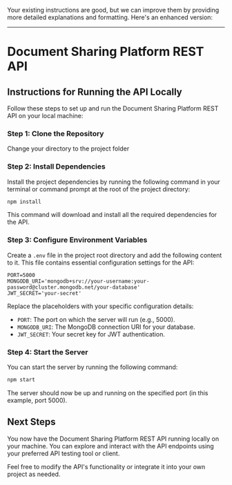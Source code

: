Your existing instructions are good, but we can improve them by providing more detailed explanations and formatting. Here's an enhanced version:

---

# Document Sharing Platform REST API

## Instructions for Running the API Locally

Follow these steps to set up and run the Document Sharing Platform REST API on your local machine:

### Step 1: Clone the Repository




Change your directory to the project folder


### Step 2: Install Dependencies

Install the project dependencies by running the following command in your terminal or command prompt at the root of the project directory:

```bash
npm install
```

This command will download and install all the required dependencies for the API.

### Step 3: Configure Environment Variables

Create a `.env` file in the project root directory and add the following content to it. This file contains essential configuration settings for the API:

```env
PORT=5000
MONGODB_URI='mongodb+srv://your-username:your-password@cluster.mongodb.net/your-database'
JWT_SECRET='your-secret'
```

Replace the placeholders with your specific configuration details:

- `PORT`: The port on which the server will run (e.g., 5000).
- `MONGODB_URI`: The MongoDB connection URI for your database.
- `JWT_SECRET`: Your secret key for JWT authentication.

### Step 4: Start the Server

You can start the server by running the following command:

```bash
npm start
```

The server should now be up and running on the specified port (in this example, port 5000).





## Next Steps

You now have the Document Sharing Platform REST API running locally on your machine. You can explore and interact with the API endpoints using your preferred API testing tool or client.

Feel free to modify the API's functionality or integrate it into your own project as needed.
